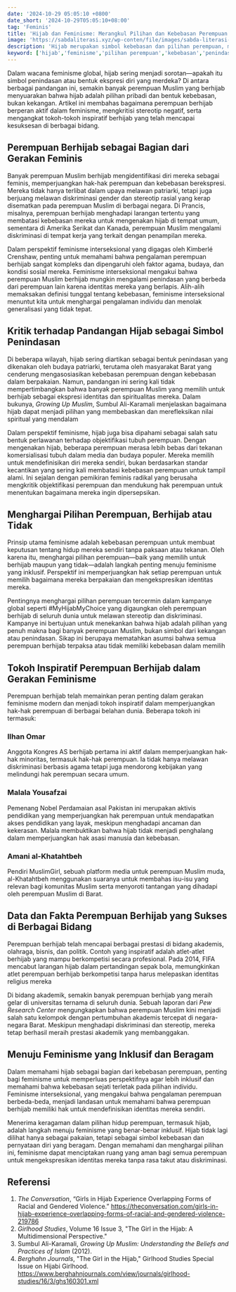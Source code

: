 ```yaml
---
date: '2024-10-29 05:05:10 +0800'
date_short: '2024-10-29T05:05:10+08:00'
tag: 'Feminis'
title: 'Hijab dan Feminisme: Merangkul Pilihan dan Kebebasan Perempuan'
image: 'https://sabdaliterasi.xyz/wp-conten/file/images/sabda-literasi-hijab-dan-feminisme-merangkul-pilihan-dan-kebebasan-perempuan.jpg'
description: 'Hijab merupakan simbol kebebasan dan pilihan perempuan, menantang pandangan penindasan, serta mendukung tokoh inspiratif dalam gerakan feminis.'
keyword: ['hijab','feminisme','pilihan perempuan','kebebasan','penindasan','identitas']
---
```

<p>Dalam wacana feminisme global, hijab sering menjadi sorotan—apakah itu simbol penindasan atau bentuk ekspresi diri yang merdeka? Di antara berbagai pandangan ini, semakin banyak perempuan Muslim yang berhijab menyuarakan bahwa hijab adalah pilihan pribadi dan bentuk kebebasan, bukan kekangan. Artikel ini membahas bagaimana perempuan berhijab berperan aktif dalam feminisme, mengkritisi stereotip negatif, serta mengangkat tokoh-tokoh inspiratif berhijab yang telah mencapai kesuksesan di berbagai bidang.</p><h2>Perempuan Berhijab sebagai Bagian dari Gerakan Feminis</h2><p>Banyak perempuan Muslim berhijab mengidentifikasi diri mereka sebagai feminis, memperjuangkan hak-hak perempuan dan kebebasan berekspresi. Mereka tidak hanya terlibat dalam upaya melawan patriarki, tetapi juga berjuang melawan diskriminasi gender dan stereotip rasial yang kerap disematkan pada perempuan Muslim di berbagai negara. Di Prancis, misalnya, perempuan berhijab menghadapi larangan tertentu yang membatasi kebebasan mereka untuk mengenakan hijab di tempat umum, sementara di Amerika Serikat dan Kanada, perempuan Muslim mengalami diskriminasi di tempat kerja yang terkait dengan penampilan mereka​.</p><p>Dalam perspektif feminisme interseksional yang digagas oleh Kimberlé Crenshaw, penting untuk memahami bahwa pengalaman perempuan berhijab sangat kompleks dan dipengaruhi oleh faktor agama, budaya, dan kondisi sosial mereka. Feminisme interseksional mengakui bahwa perempuan Muslim berhijab mungkin mengalami penindasan yang berbeda dari perempuan lain karena identitas mereka yang berlapis. Alih-alih memaksakan definisi tunggal tentang kebebasan, feminisme interseksional menuntut kita untuk menghargai pengalaman individu dan menolak generalisasi yang tidak tepat.</p><h2>Kritik terhadap Pandangan Hijab sebagai Simbol Penindasan</h2><p>Di beberapa wilayah, hijab sering diartikan sebagai bentuk penindasan yang dikenakan oleh budaya patriarki, terutama oleh masyarakat Barat yang cenderung mengasosiasikan kebebasan perempuan dengan kebebasan dalam berpakaian. Namun, pandangan ini sering kali tidak mempertimbangkan bahwa banyak perempuan Muslim yang memilih untuk berhijab sebagai ekspresi identitas dan spiritualitas mereka. Dalam bukunya, <em>Growing Up Muslim</em>, Sumbul Ali-Karamali menjelaskan bagaimana hijab dapat menjadi pilihan yang membebaskan dan merefleksikan nilai spiritual yang mendalam​</p><p>Dalam perspektif feminisme, hijab juga bisa dipahami sebagai salah satu bentuk perlawanan terhadap objektifikasi tubuh perempuan. Dengan mengenakan hijab, beberapa perempuan merasa lebih bebas dari tekanan komersialisasi tubuh dalam media dan budaya populer. Mereka memilih untuk mendefinisikan diri mereka sendiri, bukan berdasarkan standar kecantikan yang sering kali membatasi kebebasan perempuan untuk tampil alami. Ini sejalan dengan pemikiran feminis radikal yang berusaha mengkritik objektifikasi perempuan dan mendukung hak perempuan untuk menentukan bagaimana mereka ingin dipersepsikan.</p><h2>Menghargai Pilihan Perempuan, Berhijab atau Tidak</h2><p>Prinsip utama feminisme adalah kebebasan perempuan untuk membuat keputusan tentang hidup mereka sendiri tanpa paksaan atau tekanan. Oleh karena itu, menghargai pilihan perempuan—baik yang memilih untuk berhijab maupun yang tidak—adalah langkah penting menuju feminisme yang inklusif. Perspektif ini memperjuangkan hak setiap perempuan untuk memilih bagaimana mereka berpakaian dan mengekspresikan identitas mereka.</p><p>Pentingnya menghargai pilihan perempuan tercermin dalam kampanye global seperti #MyHijabMyChoice yang digaungkan oleh perempuan berhijab di seluruh dunia untuk melawan stereotip dan diskriminasi. Kampanye ini bertujuan untuk menekankan bahwa hijab adalah pilihan yang penuh makna bagi banyak perempuan Muslim, bukan simbol dari kekangan atau penindasan. Sikap ini berupaya mematahkan asumsi bahwa semua perempuan berhijab terpaksa atau tidak memiliki kebebasan dalam memilih​</p><h2>Tokoh Inspiratif Perempuan Berhijab dalam Gerakan Feminisme</h2><p>Perempuan berhijab telah memainkan peran penting dalam gerakan feminisme modern dan menjadi tokoh inspiratif dalam memperjuangkan hak-hak perempuan di berbagai belahan dunia. Beberapa tokoh ini termasuk:</p><h3><strong>Ilhan Omar</strong></h3><p>Anggota Kongres AS berhijab pertama ini aktif dalam memperjuangkan hak-hak minoritas, termasuk hak-hak perempuan. Ia tidak hanya melawan diskriminasi berbasis agama tetapi juga mendorong kebijakan yang melindungi hak perempuan secara umum.</p><h3><strong>Malala Yousafzai</strong></h3><p>Pemenang Nobel Perdamaian asal Pakistan ini merupakan aktivis pendidikan yang memperjuangkan hak perempuan untuk mendapatkan akses pendidikan yang layak, meskipun menghadapi ancaman dan kekerasan. Malala membuktikan bahwa hijab tidak menjadi penghalang dalam memperjuangkan hak asasi manusia dan kebebasan.</p><h3><strong>Amani al-Khatahtbeh</strong></h3><p>Pendiri MuslimGirl, sebuah platform media untuk perempuan Muslim muda, al-Khatahtbeh menggunakan suaranya untuk membahas isu-isu yang relevan bagi komunitas Muslim serta menyoroti tantangan yang dihadapi oleh perempuan Muslim di Barat.</p><h2>Data dan Fakta Perempuan Berhijab yang Sukses di Berbagai Bidang</h2><p>Perempuan berhijab telah mencapai berbagai prestasi di bidang akademis, olahraga, bisnis, dan politik. Contoh yang inspiratif adalah atlet-atlet berhijab yang mampu berkompetisi secara profesional. Pada 2014, FIFA mencabut larangan hijab dalam pertandingan sepak bola, memungkinkan atlet perempuan berhijab berkompetisi tanpa harus melepaskan identitas religius mereka​</p><p>Di bidang akademik, semakin banyak perempuan berhijab yang meraih gelar di universitas ternama di seluruh dunia. Sebuah laporan dari <em>Pew Research Center</em> mengungkapkan bahwa perempuan Muslim kini menjadi salah satu kelompok dengan pertumbuhan akademis tercepat di negara-negara Barat. Meskipun menghadapi diskriminasi dan stereotip, mereka tetap berhasil meraih prestasi akademik yang membanggakan.</p><h2>Menuju Feminisme yang Inklusif dan Beragam</h2><p>Dalam memahami hijab sebagai bagian dari kebebasan perempuan, penting bagi feminisme untuk memperluas perspektifnya agar lebih inklusif dan memahami bahwa kebebasan sejati terletak pada pilihan individu. Feminisme interseksional, yang mengakui bahwa pengalaman perempuan berbeda-beda, menjadi landasan untuk memahami bahwa perempuan berhijab memiliki hak untuk mendefinisikan identitas mereka sendiri.</p><p>Menerima keragaman dalam pilihan hidup perempuan, termasuk hijab, adalah langkah menuju feminisme yang benar-benar inklusif. Hijab tidak lagi dilihat hanya sebagai pakaian, tetapi sebagai simbol kebebasan dan pernyataan diri yang beragam. Dengan memahami dan menghargai pilihan ini, feminisme dapat menciptakan ruang yang aman bagi semua perempuan untuk mengekspresikan identitas mereka tanpa rasa takut atau diskriminasi.</p><h2>Referensi</h2><ol><li><em>The Conversation</em>, “Girls in Hijab Experience Overlapping Forms of Racial and Gendered Violence.” <a href="https://theconversation.com/girls-in-hijab-experience-overlapping-forms-of-racial-and-gendered-violence-219786" target="_blank" rel="nofollow noopener noreferrer">https://theconversation.com/girls-in-hijab-experience-overlapping-forms-of-racial-and-gendered-violence-219786</a></li><li><em>Girlhood Studies</em>, Volume 16 Issue 3, "The Girl in the Hijab: A Multidimensional Perspective."</li><li>Sumbul Ali-Karamali, <em>Growing Up Muslim: Understanding the Beliefs and Practices of Islam</em> (2012).</li><li><em>Berghahn Journals</em>, "The Girl in the Hijab," Girlhood Studies Special Issue on Hijabi Girlhood. <a href="https://www.berghahnjournals.com/view/journals/girlhood-studies/16/3/ghs160301.xml" target="_blank" rel="nofollow noopener noreferrer">https://www.berghahnjournals.com/view/journals/girlhood-studies/16/3/ghs160301.xml</a></li></ol>
